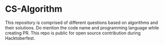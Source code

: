 # CS-Algorithm
This repository is comprised of different questions based on algorithms and their solutions.
Do mention the code name and programming language while creating PR.
This repo is public for open source contribution during Hacktoberfest.
